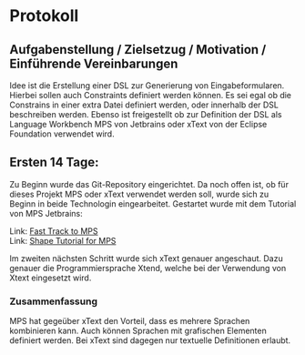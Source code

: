# Protokoll 

## Aufgabenstellung / Zielsetzug / Motivation / Einführende Vereinbarungen
Idee ist die Erstellung einer DSL zur Generierung von Eingabeformularen. Hierbei sollen auch Constraints definiert werden können. 
Es sei egal ob die Constrains in einer extra Datei definiert werden, oder innerhalb der DSL beschreiben werden.
Ebenso ist freigestellt ob zur Definition der DSL als Language Workbench MPS von Jetbrains oder xText von der Eclipse Foundation verwendet wird.


## Ersten 14 Tage:

Zu Beginn wurde das Git-Repository eingerichtet. Da noch offen ist, ob für dieses Projekt MPS oder xText verwendet werden soll,
wurde sich zu Beginn in beide Technologin eingearbeitet. Gestartet wurde mit dem Tutorial von MPS Jetbrains:

Link: [Fast Track to MPS](https://confluence.jetbrains.com/display/MPSD33/Fast+Track+to+MPS)  
Link: [Shape Tutorial for MPS](https://confluence.jetbrains.com/display/MPSD33/Shapes+-+an+introductory+MPS+tutorial)
	
Im zweiten nächsten Schritt wurde sich xText genauer angeschaut. Dazu genauer die Programmiersprache Xtend, welche bei der Verwendung
von Xtext eingesetzt wird.


### Zusammenfassung

MPS hat gegeüber xText den Vorteil, dass es mehrere Sprachen kombinieren kann. Auch können Sprachen mit grafischen Elementen definiert werden.
Bei xText sind dagegen nur textuelle Definitionen erlaubt.
